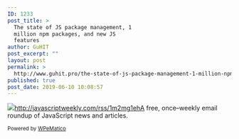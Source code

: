 ```yaml
---
ID: 1233
post_title: >
  The state of JS package management, 1
  million npm packages, and new JS
  features
author: GuHIT
post_excerpt: ""
layout: post
permalink: >
  http://www.guhit.pro/the-state-of-js-package-management-1-million-npm-packages-and-new-js-features/
published: true
post_date: 2019-06-10 10:08:57
---
```

<img class="wpe_imgrss" src="https://res.cloudinary.com/cpress/image/upload/w_1280,e_sharpen:60/v1559924926/ulfizkml5yrbnn8bms4o.jpg">http://javascriptweekly.com/rss/1m2mg1ehA free, once&ndash;weekly email roundup of JavaScript news and articles.<p class="wpematico_credit"><small>Powered by <a href="http://www.wpematico.com" target="_blank">WPeMatico</a></small></p>
